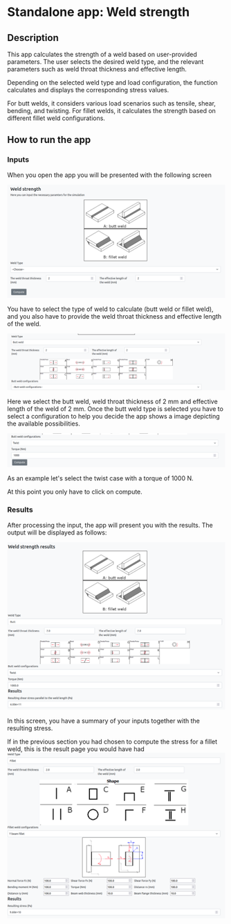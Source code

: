 # Standalone app: Weld strength

## Description

This app calculates the strength of a weld based on user-provided parameters.
The user selects the desired weld type, and the relevant parameters such as weld throat thickness and effective length.

Depending on the selected weld type and load configuration, the function calculates and displays the corresponding stress values.

For butt welds, it considers various load scenarios such as tensile, shear, bending, and twisting.
For fillet welds, it calculates the strength based on different fillet weld configurations.

## How to run the app

### Inputs

When you open the app you will be presented with the following screen

![ws_app|200x100](../_static/img/ucs/standalone_apps/weld_input_1.png)

You have to select the type of weld to calculate (butt weld or fillet weld), and you also have to provide the weld throat thickness and effective length of the weld.

![ws_app|200x100](../_static/img/ucs/standalone_apps/weld_input_2.png)

Here we select the butt weld, weld throat thickness of 2 mm and effective length of the weld of 2 mm.
Once the butt weld type is selected you have to select a configuration to help you decide the app shows a image depicting the available possibilities.

![ws_app|200x100](../_static/img/ucs/standalone_apps/weld_input_3.png)

As an example let's select the twist case with a torque of 1000 N.

At this point you only have to click on compute.

### Results

After processing the input, the app will present you with the results. The output will be displayed as follows:

![ws_app|200x100](../_static/img/ucs/standalone_apps/weld_output_1.png)

In this screen, you have a summary of your inputs together with the resulting stress.

If in the previous section you had chosen to compute the stress for a fillet weld, this is the result page you would have had
![ws_app|200x100](../_static/img/ucs/standalone_apps/weld_output_2.png)
